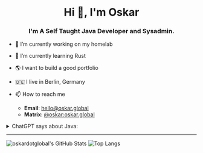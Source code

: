 <h1 align="center">Hi 👋, I'm Oskar</h1>
<h3 align="center">I'm A Self Taught Java Developer and Sysadmin.</h3>

- 🔭 I’m currently working on my homelab
- 🌱 I’m currently learning Rust
- 🌎 I want to build a good portfolio
- 🇩🇪 I live in Berlin, Germany

- 📫 How to reach me
  * **Email**: [hello@oskar.global](mailto:hello@oskar.global)
  * **Matrix**: [@oskar:oskar.global](https://matrix.to/#/@oskar:oskar.global)

<details>
 <summary>ChatGPT says about Java:</summary>
  Java, oh Java, <br>
  how I love to hate thee. <br>
  With thy clunky syntax <br>
  and thy endless API. <br>

  Thou art a tedious chore, <br>
  a never-ending nightmare. <br>
  But still, I must endure <br>
  and suffer thy presence, without fail. <br>

  Thy verbosity doth drive me mad, <br>
  thy object-oriented design a curse. <br>
  But still, I must be glad <br>
  that thou art my language of choice, I suppose. <br>

  Java, oh Java, <br>
  though I may loathe thy name, <br>
  I'll still suffer thy drama, <br>
  for without thee, my code would be lame. <br>

  So I'll continue to bear thy weight, <br>
  and pretend that I love thee, <br>
  though deep down, it's hard to relate <br>
  to this language that doth perplex me. <br>

  \- **ChatGPT**
</details>

---
![oskardotglobal's GitHub Stats](https://github-readme-stats.vercel.app/api?username=oskardotglobal&show_icons=true&count_private=true)
![Top Langs](https://github-readme-stats.vercel.app/api/top-langs/?username=oskardotglobal)
